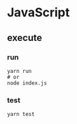 # JavaScript

## execute

### run

```
yarn run
# or
node index.js
```

### test

```
yarn test
```
